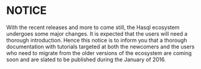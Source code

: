 # NOTICE

With the recent releases and more to come still, the Hasql ecosystem undergoes some major changes. It is expected that the users will need a thorough introduction. Hence this notice is to inform you that a thorough documentation with tutorials targeted at both the newcomers and the users who need to migrate from the older versions of the ecosystem are coming soon and are slated to be published during the January of 2016.
